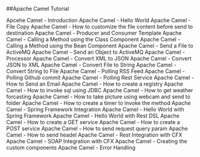 ##Apache Camel Tutorial

Apcehe Camel - Introduction
Apache Camel - Hello World
Apache Camel - File Copy
Apache Camel - How to customize the file content before send to destination
Apache Camel - Producer and Consumer Template
Apache Camel - Calling a Method using the Class Component
Apache Camel - Calling a Method using the Bean Component
Apache Camel - Send a File to ActiveMQ
Apache Camel - Send an Object to ActiveMQ
Apache Camel - Processor
Apache Camel - Convert XML to JSON
Apache Camel - Convert JSON to XML
Apache Camel - Convert File to String
Apache Camel - Convert String to File
Apache Camel - Polling RSS Feed
Apache Camel - Polling Github commit
Apache Camel - Polling Rest Service
Apache Camel - How to Send an Email
Apache Camel - How to create a registry
Apache Camel - How to invoke sql using JDBC
Apache Camel - How to get weather forcasting
Apache Camel - How to take picture using webcam and send to folder
Apache Camel - How to create a timer to invoke the method
Apache Camel - Spring Framework Integration
Apache Camel - Hello World with Spring Framework
Apache Camel - Hello World with Rest DSL
Apache Camel - How to create a GET service
Apache Camel - How to create a POST service
Apache Camel - How to send request query param
Apache Camel - How to send headel
Apache Camel - Rest Integration with CFX 
Apache Camel - SOAP Integration with CFX 
Apache Camel - Creating the custom components
Apache Camel - Error Handling
